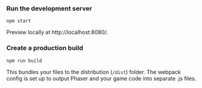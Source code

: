 ### Run the development server

```
npm start
```

Preview locally at http://localhost:8080/.

### Create a production build

```
npm run build
```

This bundles your files to the distribution (`/dist`) folder. The webpack config is set up to output Phaser and your game code into separate .js files.

